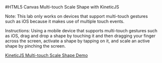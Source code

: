 
#HTML5 Canvas Multi-touch Scale Shape with KineticJS

Note: This lab only works on devices that support multi-touch gestures such as iOS because it makes use of multiple touch events.

Instructions: Using a mobile device that supports multi-touch gestures such as iOS, drag and drop a shape by touching it and then dragging your finger across the screen, activate a shape by tapping on it, and scale an active shape by pinching the screen.

<a class="jsbin-embed" href="http://jsbin.com/xunuza/1/embed?output">KineticJS Multi-touch Scale Shape Demo</a><script src="http://static.jsbin.com/js/embed.js"></script>